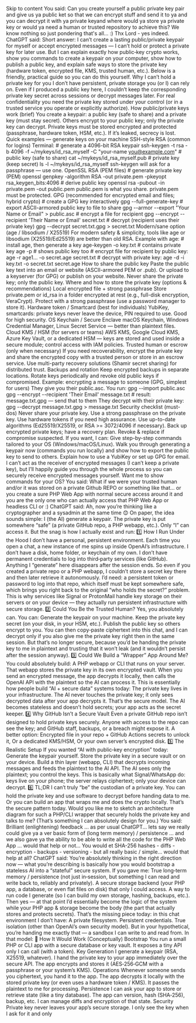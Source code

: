 Skip to content You said: Can you create yourself a public private key pair and give us ya public ket so that we can encrypt stuff and send it to ya and you can decrypt it with ya private keyand where would ya store ya private key or would ya need a human or trusted repository to achieve this? We know nothing so just pondering that's all... :) Thx Lord - yes indeed. ChatGPT said: Short answer: I can’t create a lasting public/private keypair for myself or accept encrypted messages — I can’t hold or protect a private key for later use. But I can explain exactly how public‑key crypto works, show you commands to create a keypair on your computer, show how to publish a public key, and explain safe ways to store the private key (hardware token, encrypted file, KMS, trusted human, etc.). Below is a friendly, practical guide so you can do this yourself. Why I can’t hold a private key for you I don’t have persistent, private storage you (or I) can rely on. Even if I produced a public key here, I couldn’t keep the corresponding private key secret across sessions or decrypt messages later. For real confidentiality you need the private key stored under your control (or in a trusted service you operate or explicitly authorize). How public/private keys work (brief) You create a keypair: a public key (safe to share) and a private key (must stay secret). Others encrypt to your public key; only the private key can decrypt. Private keys must be stored encrypted and protected (passphrase, hardware token, HSM, etc.). If it’s leaked, secrecy is lost. Quick examples — generate keys on your machine SSH-style RSA (common for logins) Terminal: # generate a 4096-bit RSA keypair ssh-keygen -t rsa -b 4096 -f ~/mykeys/id_rsa_myself -C "your-name <you@example.com>" # public key (safe to share) cat ~/mykeys/id_rsa_myself.pub # private key (keep secret) ls -l ~/mykeys/id_rsa_myself ssh-keygen will ask for a passphrase — use one. OpenSSL RSA (PEM files) # generate private key (PEM) openssl genpkey -algorithm RSA -out private.pem -pkeyopt rsa_keygen_bits:4096 # derive public key openssl rsa -pubout -in private.pem -out public.pem public.pem is what you share. private.pem must be protected. GPG (recommended for encrypted email and files; hybrid crypto) # create a GPG key interactively gpg --full-generate-key # export ASCII-armored public key to file to share gpg --armor --export "Your Name or Email" > public.asc # encrypt a file for recipient gpg --encrypt --recipient 'Their Name or Email' secret.txt # decrypt (recipient uses their private key) gpg --decrypt secret.txt.gpg > secret.txt Modern/sane option (age / libsodium / X25519) For modern safety & simplicity, tools like age or libsodium (X25519/Ed25519) are better than old RSA. Example with age: # install age, then generate a key age-keygen -o key.txt # contains private key age -p # shows public key too # encrypt file for recipient by public key: age -r age1... -o secret.age secret.txt # decrypt with private key: age -d -i key.txt -o secret.txt secret.age How to share the public key Paste the public key text into an email or website (ASCII-armored PEM or .pub). Or upload to a keyserver (for GPG) or publish on your website. Never share the private key; only the public key. Where and how to store the private key (options & recommendations) Local encrypted file + strong passphrase Store private.pem or id_rsa in a folder encrypted at rest (e.g., full-disk encryption, VeraCrypt). Protect with a strong passphrase (use a password manager to store it). Hardware token / Smartcard (best for individuals) YubiKey, smartcards: private keys never leave the device, PIN required to use. Good for high security. OS Keychain / Secure Enclave macOS Keychain, Windows Credential Manager, Linux Secret Service — better than plaintext files. Cloud KMS / HSM (for servers or teams) AWS KMS, Google Cloud KMS, Azure Key Vault, or a dedicated HSM — keys are stored and used inside a secure module; control access with IAM policies. Trusted human or escrow (only when necessary) If you need recoverability, encrypt the private key and share the encrypted copy with a trusted person or store in an escrow service. Use multi-party recovery solutions (Shamir secret sharing) for distributed trust. Backups and rotation Keep encrypted backups in separate locations. Rotate keys periodically and revoke old public keys if compromised. Example: encrypting a message to someone (GPG, simplest for users) They give you their public.asc. You run: gpg --import public.asc gpg --encrypt --recipient 'Their Email' message.txt # result: message.txt.gpg — send that to them They decrypt with their private key: gpg --decrypt message.txt.gpg > message.txt Security checklist (must-dos) Never share your private key. Use a strong passphrase on the private key. Use hardware tokens if you need high assurance. Use up-to-date algorithms (Ed25519/X25519, or RSA >= 3072/4096 if necessary). Back up encrypted private keys; have a recovery plan. Revoke & replace if compromise suspected. If you want, I can: Give step-by-step commands tailored to your OS (Windows/macOS/Linux). Walk you through generating a keypair now (commands you run locally) and show how to export the public key to send to others. Explain how to use a YubiKey or set up GPG for email. I can’t act as the receiver of encrypted messages (I can’t keep a private key), but I’ll happily guide you through the whole process so you can securely receive encrypted messages yourself. Want me to show commands for your OS? You said: What if we were your trusted human and/or it was stored on a private Github REPO or something like that... or you create a sure PHP Web App with normal secure access around it and you are the only one who can actually access that PHP Web App or headless CLI or :) ChatGPT said: Ah, now you’re thinking like a cryptographer and a sysadmin at the same time 😊 On paper, the idea sounds simple: I (the AI) generate a keypair. The private key is put somewhere “safe” (a private GitHub repo, a PHP webapp, etc.). Only “I” can access it. But the snag is how I actually exist and run: 1️⃣ How I Run Under the Hood I don’t have a personal, persistent environment. Each time you open a chat, a new instance of me spins up inside OpenAI’s infrastructure. I don’t have a disk, home folder, or keychain of my own. I don’t have permanent credentials to log into third‑party services (like GitHub). Anything I “generate” here disappears after the session ends. So even if you created a private repo or a PHP webapp, I couldn’t store a secret key there and then later retrieve it autonomously. I’d need: a persistent token or password to log into that repo, which itself must be kept somewhere safe, which brings you right back to the original “who holds the secret?” problem. This is why services like Signal or ProtonMail handle key storage on their servers or on your device — they actually run persistent infrastructure with secure storage. 2️⃣ Could You Be the Trusted Human? Yes, you absolutely can. You can: Generate the keypair on your machine. Keep the private key secret (on your disk, in your HSM, etc.). Publish the public key so others encrypt to you. You can then copy‑paste ciphertext into this chat, and I can decrypt only if you also give me the private key right then in the same session. But that’s no longer secure, because you’d be handing the private key to me in plaintext and trusting that it won’t leak (and it wouldn’t persist after the session anyway). 3️⃣ Could We Build a “Wrapper” App Around Me? You could absolutely build: A PHP webapp or CLI that runs on your server. That webapp stores the private key in its own encrypted vault. When you send an encrypted message, the app decrypts it locally, then calls the OpenAI API with the plaintext so the AI can process it. This is essentially how people build “AI + secure data” systems today: The private key lives in your infrastructure. The AI never touches the private key; it only sees decrypted data after your app decrypts it. That’s the secure model. The AI becomes stateless and doesn’t hold secrets; your app acts as the secret keeper. 4️⃣ Why GitHub Isn’t a Secure Vault Even a private GitHub repo isn’t designed to hold private keys securely. Anyone with access to the repo can see the key; and GitHub staff, backups, or a breach might expose it. A better option: Encrypted file in your repo + GitHub Actions secrets to unlock it, Or a dedicated KMS/HSM, Or your own server’s encrypted disk. 5️⃣ The Realistic Setup If you wanted “AI with public‑key encryption” today: Generate the keypair yourself. Store the private key in a secure vault or on your device. Build a thin layer (webapp, CLI) that decrypts incoming messages and feeds the plaintext to the AI API. The AI sees only the plaintext; you control the keys. This is basically what Signal/WhatsApp do: keys live on your phone; the server relays ciphertext; only your device can decrypt. 6️⃣ TL;DR I can’t truly “be” the custodian of a private key. You can hold the private key and use software to decrypt before handing data to me. Or you can build an app that wraps me and does the crypto locally. That’s the secure pattern today. Would you like me to sketch an architecture diagram for such a PHP/CLI wrapper that securely holds the private key and talks to me? (That’s something I can absolutely design for you.) You said: Brilliant (enlightening) feedback ... as per usual ChatGPT... lets say we really could give ya a ver basic form of (long term memory) / persistence ... and we also gave ya the ability to be able to write all the code for the PHP Web App ... would that help or not... You would et SHA-256 hashes - diffs - encryption - backups - versioning - but all really basic / simple... would that help at all? ChatGPT said: You’re absolutely thinking in the right direction now — what you’re describing is basically how you would bootstrap a stateless AI into a “stateful” secure system. If you gave me: True long‑term memory / persistence (not just in‑session, but something I can read and write back to, reliably and privately). A secure storage backend (your PHP app, a database, or even flat files on disk) that only I could access. A way to run code I generate (so I can build my own storage, hashing, backups, etc.). Then yes — at that point I’d essentially become the logic of the system while your PHP app & storage become the body (the part that actually stores and protects secrets). That’s the missing piece today: in this chat environment I don’t have: A private filesystem. Persistent credentials. True isolation (other than OpenAI’s own security model). But in your hypothetical, you’re handing me exactly that — a sandbox I can write to and read from. In that model: 🔑 How It Would Work (Conceptually) Bootstrap You run a small PHP or CLI app with a secure database or key vault. It exposes a tiny API only I can call (with a token). Key Generation I generate a keypair (RSA, X25519, whatever). I hand the private key to your app immediately over the secure API. The app encrypts and stores it (AES‑256‑GCM with a passphrase or your system’s KMS). Operations Whenever someone sends you ciphertext, you hand it to the app. The app decrypts it locally with the stored private key (or even uses a hardware token / KMS). It passes the plaintext to me for processing. Persistence I can ask your app to store or retrieve state (like a tiny database). The app can version, hash (SHA‑256), backup, etc. I can manage diffs and encryption of that state. Security Private key never leaves your app’s secure storage. I only see the key when I ask for it and only
